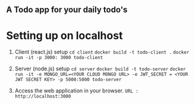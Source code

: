 ## A Todo app for your daily todo's

# Setting up on localhost
  1. Client (react.js) setup
     ``` cd client ```
     ``` docker build -t todo-client . ```
     ``` docker run -it -p 3000: 3000 todo-client ```

  2. Server (node.js) setup
     ``` cd server ```
     ``` docker build -t todo-server ```
     ``` docker run -it -e MONGO_URL=<YOUR CLOUD MONGO URL> -e JWT_SECRET = <YOUR JWT SECRET KEY> -p 5000:5000 todo-server ```


  3. Access the web application in your browser.
     ```URL : http://localhost:3000 ```
